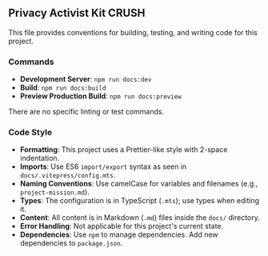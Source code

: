 ## Privacy Activist Kit CRUSH

This file provides conventions for building, testing, and writing code for this project.

### Commands

- **Development Server**: `npm run docs:dev`
- **Build**: `npm run docs:build`
- **Preview Production Build**: `npm run docs:preview`

There are no specific linting or test commands.

### Code Style

- **Formatting**: This project uses a Prettier-like style with 2-space indentation.
- **Imports**: Use ES6 `import/export` syntax as seen in `docs/.vitepress/config.mts`.
- **Naming Conventions**: Use camelCase for variables and filenames (e.g., `project-mission.md`).
- **Types**: The configuration is in TypeScript (`.mts`); use types when editing it.
- **Content**: All content is in Markdown (`.md`) files inside the `docs/` directory.
- **Error Handling**: Not applicable for this project's current state.
- **Dependencies**: Use `npm` to manage dependencies. Add new dependencies to `package.json`.
